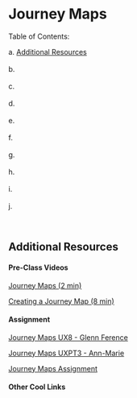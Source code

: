 # Journey Maps 

Table of Contents:  

a. [Additional Resources](#Additional-Resources)  <br>  
b. [](#)  <br>     
c. [](#)  <br>  
d. [](#)  <br>  
e. [](#)  <br>  
f. [](#)  <br>  
g. [](#)  <br>  
h. [](#)  <br>  
i. [](#)  <br>  
j. [](#)  <br>  

<br>


## Additional Resources

#### Pre-Class Videos

[Journey Maps (2 min)](https://youtu.be/nzSryfc5q-8)  

[Creating a Journey Map (8 min)](https://youtu.be/xY8E7DGsWi0) 


#### Assignment

[Journey Maps UX8 - Glenn Ference](https://youtu.be/yysYGkInnos)  

[Journey Maps UXPT3 - Ann-Marie]()     

[Journey Maps Assignment](https://drive.google.com/open?id=16uCEHmeSC8OO7UFIpNMMftMUojEyy2NCQTZ_linSrzQ)  


#### Other Cool Links

<br>

## 